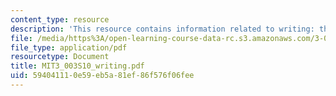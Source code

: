 ```yaml
---
content_type: resource
description: 'This resource contains information related to writing: the basics. '
file: /media/https%3A/open-learning-course-data-rc.s3.amazonaws.com/3-003-principles-of-engineering-practice-spring-2010/594041110e59eb5a81ef86f576f06fee_MIT3_003S10_writing.pdf
file_type: application/pdf
resourcetype: Document
title: MIT3_003S10_writing.pdf
uid: 59404111-0e59-eb5a-81ef-86f576f06fee
---
```

